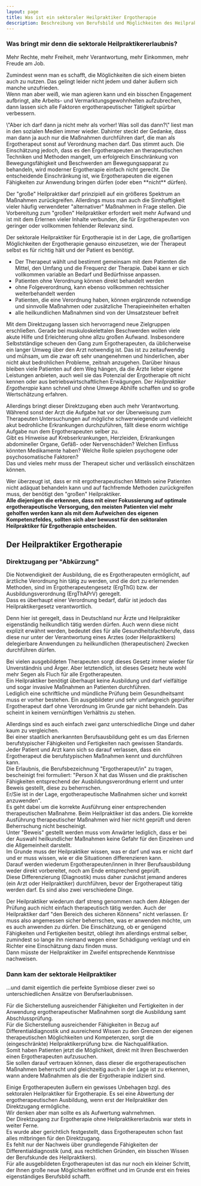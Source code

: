 ```yaml
---
layout: page
title: Was ist ein sektoraler Heilpraktiker Ergotherapie
description: Beschreibung von Berufsbild und Möglichkeiten des Heilpraktiker für Ergotherapie
---
```


### Was bringt mir denn die sektorale Heilpraktikererlaubnis?
Mehr Rechte, mehr Freiheit, mehr Verantwortung, mehr Einkommen, mehr Freude am Job.

Zumindest wenn man es schafft, die Möglichkeiten die sich einem bieten auch zu nutzen.
Das gelingt leider nicht jedem und daher äußern sich manche unzufrieden.  
Wenn man aber weiß, wie man agieren kann und ein bisschen Engagement aufbringt, alte Arbeits- und Vermarktungsgewohnheiten aufzubrechen, dann lassen sich alle Faktoren ergotherapeutischer Tätigkeit spürbar verbessern.
<div markdown="0">
    <div class="left between-text-image"><amp-img src="/assets/images/blog/HPphysioAngestellte/Heilpraktiker_fuer_Angestellte.jpg" width="1484" height="780" layout="responsive" ></amp-img>   </div>
</div>
\"Aber ich darf dann ja nicht mehr als vorher! Was soll das dann?\" liest man in den sozialen Medien immer wieder.  
    Dahinter steckt der Gedanke, dass man dann ja auch nur die Maßnahmen durchführen darf, die man als Ergotherapeut sonst auf Verordnung machen darf.  
    Das stimmt auch. Die Einschätzung jedoch, dass es den Ergotherapeuten an therapeutischen Techniken und Methoden mangelt, um erfolgreich Einschränkung von Bewegungsfähigkeit und Beschwerden am Bewegungsapparat zu behandeln, wird moderner Ergotherapie einfach nicht gerecht.  
    Die entscheidende Einschränkung ist, wie Ergotherapeuten die eigenen Fähigkeiten zur Anwendung bringen dürfen (oder eben **nicht** dürfen).


Der "große" Heilpraktiker darf prinzipiell auf ein größeres Spektrum an Maßnahmen zurückgreifen. Allerdings muss man auch die Sinnhaftigkeit vieler häufig verwendeter "alternativer" Maßnahmen in Frage stellen. Die Vorbereitung zum "großen" Heilpraktiker erfordert weit mehr Aufwand und ist mit dem Erlernen vieler Inhalte verbunden, die für Ergotherapeuten von geringer oder vollkommen fehlender Relevanz sind.

Der sektorale Heilpraktiker für Ergotherapie ist in der Lage, die großartigen Möglichkeiten der Ergotherapie genauso einzusetzen, wie der Therapeut selbst es für richtig hält und der Patient es benötigt.  

- Der Therapeut wählt und bestimmt gemeinsam mit dem Patienten die Mittel, den Umfang und die Frequenz der Therapie. Dabei kann er sich vollkommen variable an Bedarf und Bedürfnisse anpassen.
- Patienten ohne Verordnung können direkt behandelt werden
- ohne Folgeverordnung, kann ebenso vollkommen rechtssicher weiterbehandelt werden
- Patienten, die eine Verordnung haben, können ergänzende notwendige und sinnvolle Maßnahmen oder zusätzliche Therapieeinheiten erhalten
- alle heilkundlichen Maßnahmen sind von der Umsatzsteuer befreit

<div markdown="0">
    <div class="right between-text-image"><amp-img src="https://pbs.twimg.com/media/E572lO2UYAEW4Kt?format=jpg&name=900x900" width="900" height="900" layout="responsive" ></amp-img>   </div>
</div>
Mit dem Direktzugang lassen sich hervorragend neue Zielgruppen erschließen.  
Gerade bei muskuloskelettalen Beschwerden wollen viele akute Hilfe und Erleichterung ohne allzu großen Aufwand.  
Insbesondere Selbstständige scheuen den Gang zum Ergotherapeuten, da üblicherweise ein langer Umweg über den Arzt notwendig ist.  
Das ist zu zeitaufwendig und mühsam, um die zwar oft sehr unangenehmen und hinderlichen, aber nicht akut bedrohlichen Probleme, zeitnah anzugehen.  
Darüber hinaus bleiben viele Patienten auf dem Weg hängen, da die Ärzte lieber eigene Leistungen anbieten, auch weil sie das Potenzial der Ergotherapie oft nicht kennen oder aus betriebswirtschaftlichen Erwägungen.  
Der <em>Heilpraktiker Ergotherapie</em> kann schnell und ohne Umwege Abhilfe schaffen und so große Wertschätzung erfahren.

Allerdings bringt dieser Direktzugang eben auch mehr Verantwortung. 
Während sonst der Arzt die Aufgabe hat vor der Überweisung zum Therapeuten Untersuchungen auf mögliche schwerwiegende und vielleicht akut bedrohliche Erkrankungen durchzuführen, fällt diese enorm wichtige Aufgabe nun dem Ergotherapeuten selber zu.  
Gibt es Hinweise auf Krebserkrankungen, Herzleiden, Erkrankungen abdomineller Organe, Gefäß- oder Nervenschäden? Welchen Einfluss könnten Medikamente haben? Welche Rolle spielen psychogene oder psychosomatische Faktoren?  
Das und vieles mehr muss der Therapeut sicher und verlässlich einschätzen können.

Wer überzeugt ist, dass er mit ergotherapeutischen Mitteln seine Patienten nicht adäquat behandeln kann und auf fachfremde Methoden zurückgreifen muss, der benötigt den "großen" Heilpraktiker.  
**Alle diejenigen die erkennen, dass mit einer Fokussierung auf optimale ergotherapeutische Versorgung, den meisten Patienten viel mehr geholfen werden kann als mit dem Aufweichen des eigenen Kompetenzfeldes, sollten sich aber bewusst für den sektoralen Heilpraktiker für Ergotherapie entscheiden.**  

## Der Heilpraktiker Ergotherapie

### Direktzugang per \"Abkürzung\"

Die Notwendigkeit der Ausbildung, die es Ergotherapeuten ermöglicht, auf ärztliche Verordnung hin tätig zu werden, und die dort zu erlernenden Methoden, sind im Ergotherapeutengesetz (ErgThG) bzw. der Ausbildungsverordnung (ErgThAPrV) geregelt.  
Dass es überhaupt einer Verordnung bedarf, dafür ist jedoch das Heilpraktikergesetz verantwortlich. 

Denn hier ist geregelt, dass in Deutschland nur Ärzte und Heilpraktiker eigenständig heilkundlich tätig werden dürfen. 
Auch wenn diese nicht explizit erwähnt werden, bedeutet dies für alle Gesundheitsfachberufe, dass diese nur unter der Verantwortung eines Arztes \(oder Heilpraktikers\) delegierbare Anwendungen zu heilkundlichen \(therapeutischen\) Zwecken durchführen dürfen.

Bei vielen ausgebildeten Therapeuten sorgt dieses Gesetz immer wieder für Unverständnis und Ärger. Aber letztendlich, ist dieses Gesetz heute wohl mehr Segen als Fluch für alle Ergotherapeuten.  
Ein Heilpraktiker benötigt überhaupt keine Ausbildung und darf vielfältige und sogar invasive Maßnahmen an Patienten durchführen.  
Lediglich eine schriftliche und mündliche Prüfung beim Gesundheitsamt muss er vorher bestehen. Ein ausgebildeter und sehr umfangreich geprüfter Ergotherapeut darf ohne Verordnung im Grunde gar nicht behandeln. Das scheint in keinem vernünftigen Verhältnis zu stehen.

Allerdings sind es auch einfach zwei ganz unterschiedliche Dinge und daher kaum zu vergleichen.  
Bei einer staatlich anerkannten Berufsausbildung geht es um das Erlernen berufstypischer Fähigkeiten und Fertigkeiten nach gewissen Standards.  
Jeder Patient und Arzt kann sich so darauf verlassen, dass ein Ergotherapeut die berufstypischen Maßnahmen kennt und durchführen kann.  
Die Erlaubnis, die Berufsbezeichnung "Ergotherapeut/in" zu tragen, bescheinigt frei formuliert: "Person X hat das Wissen und die praktischen Fähigkeiten entsprechend der Ausbildungsverordnung erlernt und unter Beweis gestellt, diese zu beherrschen.  
Er/Sie ist in der Lage, ergotherapeutische Maßnahmen sicher und korrekt anzuwenden".  
Es geht dabei um die korrekte Ausführung einer entsprechenden therapeutischen Maßnahme.
Beim Heilpraktiker ist das anders. Die korrekte Ausführung therapeutischer Maßnahmen wird hier nicht geprüft und deren Beherrschung nicht bescheinigt.  
Unter "Beweis" gestellt werden muss vom Anwärter lediglich, dass er bei der Auswahl heilkundlicher Maßnahmen keine Gefahr für den Einzelnen und die Allgemeinheit darstellt.   
Im Grunde muss der Heilpraktiker wissen, was er darf und was er nicht darf und er muss wissen, wie er die Situationen differenzieren kann.   
Darauf werden wiederum Ergotherapeuten/innen in Ihrer Berufsausbildung weder direkt vorbereitet, noch am Ende entsprechend geprüft.   
Diese Differenzierung (Diagnostik) muss daher zunächst jemand anderes (ein Arzt oder Heilpraktiker) durchführen, bevor der Ergotherapeut tätig werden darf.
Es sind also zwei verschiedene Dinge.

Der Heilpraktiker wiederum darf streng genommen nach dem Ablegen der Prüfung auch nicht einfach therapeutisch tätig werden. 
Auch der Heilpraktiker darf "den Bereich des sicheren Könnens" nicht verlassen. Er muss also angemessen sicher beherrschen, was er anwenden möchte, um es auch anwenden zu dürfen. 
Die Einschätzung, ob er genügend Fähigkeiten und Fertigkeiten besitzt, obliegt ihm allerdings erstmal selber, zumindest so lange ihn niemand wegen einer Schädigung verklagt und ein Richter eine Einschätzung dazu finden muss.  
Dann müsste der Heilpraktiker im Zweifel entsprechende Kenntnisse nachweisen.

### Dann kam der sektorale Heilpraktiker 
...und damit eigentlich die perfekte Symbiose dieser zwei so unterschiedlichen Ansätze von Berufserlaubnissen.

Für die Sicherstellung ausreichender Fähigkeiten und Fertigkeiten in der Anwendung ergotherapeutischer Maßnahmen sorgt die Ausbildung samt Abschlussprüfung.  
Für die Sicherstellung ausreichender Fähigkeiten in Bezug auf Differentialdiagnostik und ausreichend Wissen zu den Grenzen der eigenen therapeutischen Möglichkeiten und Kompetenzen, sorgt die (eingeschränkte) Heilpraktikerprüfung bzw. die Nachqualifikation.  
Somit haben Patienten jetzt die Möglichkeit, direkt mit Ihren Beschwerden einen Ergotherapeuten aufzusuchen.  
Sie sollen darauf vertrauen können, dass dieser die ergotherapeutischen Maßnahmen beherrscht und gleichzeitig auch in der Lage ist zu erkennen, wann andere Maßnahmen als die der Ergotherapie indiziert sind.

Einige Ergotherapeuten äußern ein gewisses Unbehagen bzgl. des sektoralen Heilpraktiker für Ergotherapie. Es sei eine Abwertung der ergotherapeutischen Ausbildung, wenn erst der Heilpraktiker den Direktzugang ermögliche.  
Wir denken aber man sollte es als Aufwertung wahrnehmen.  
Der Direktzugang zur Ergotherapie ohne Heilpraktikererlaubnis war stets in weiter Ferne.  
Es wurde aber gerichtlich festgestellt, dass Ergotherapeuten schon fast alles mitbringen für den Direktzugang.   
Es fehlt nur der Nachweis über grundlegende Fähigkeiten der Differentialdiagnostik (und, aus rechtlichen Gründen, ein bisschen Wissen der Berufskunde des Heilpraktikers).  
Für alle ausgebildeten Ergotherapeuten ist das nur noch ein kleiner Schritt, der Ihnen große neue Möglichkeiten eröffnet und im Grunde erst ein freies eigenständiges Berufsbild schafft. 



